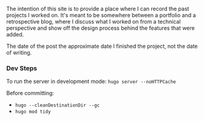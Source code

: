 The intention of this site is to provide a place where I can record the past projects I worked on.
It's meant to be somewhere between a portfolio and a retrospective blog, where I discuss what I 
worked on from a technical perspective and show off the design process behind the features that were added.

The date of the post the approximate date I finished the project, not the date of writing.

### Dev Steps
To run the server in development mode: `hugo server --noHTTPCache`

Before committing:
- `hugo --cleanDestinationDir --gc`
- `hugo mod tidy`
